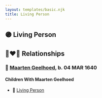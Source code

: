 ```yaml
---
layout: templates/basic.njk
title: Living Person
---
```

## 🟣 Living Person

## 👩‍❤️‍👨 Relationships

### 🔵 [Maarten Geelhoed](/people/7/7846330), b. 04 MAR 1640

#### Children With Maarten Geelhoed
* 🔵 [Living Person](/people/2/2482812)